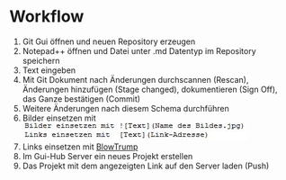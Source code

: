 # Workflow
1. Git Gui öffnen und neuen Repository erzeugen
1. Notepad++ öffnen und Datei unter .md Datentyp im Repository speichern
1. Text eingeben
1. Mit Git Dokument nach Änderungen durchscannen (Rescan), Änderungen hinzufügen (Stage changed), dokumentieren (Sign Off), das Ganze bestätigen (Commit)
1. Weitere Änderungen nach diesem Schema durchführen
1. Bilder einsetzen mit ![Text](Bilder_und_Links.JPG)
1. Links einsetzen mit  [BlowTrump](http://trumpdonald.org/)
1. Im Gui-Hub Server ein neues Projekt erstellen 
1. Das Projekt mit dem angezeigten Link auf den Server laden (Push)
